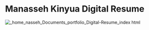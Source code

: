 # Manasseh Kinyua Digital Resume

![_home_nasseh_Documents_portfolio_Digital-Resume_index html](https://user-images.githubusercontent.com/95216131/213151861-adc37bff-60e9-4379-a717-ccc2287561e9.png)
